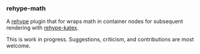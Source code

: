 ### rehype-math

A [rehype](https://github.com/rehypejs/rehype) plugin that for wraps math in container nodes for subsequent rendering with [rehype-katex](https://github.com/remarkjs/remark-math/tree/main/packages/rehype-katex).

This is work in progress. Suggestions, criticism, and contributions are most welcome.


